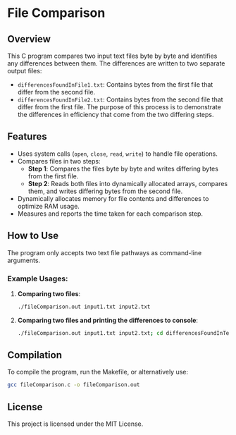 # File Comparison 

## Overview

This C program compares two input text files byte by byte and identifies any differences between them. The differences are written to two separate output files: 
- `differencesFoundInFile1.txt`: Contains bytes from the first file that differ from the second file.
- `differencesFoundInFile2.txt`: Contains bytes from the second file that differ from the first file.
The purpose of this process is to demonstrate the differences in efficiency that come from the two differing steps.

## Features

- Uses system calls (`open`, `close`, `read`, `write`) to handle file operations.
- Compares files in two steps:
  - **Step 1**: Compares the files byte by byte and writes differing bytes from the first file.
  - **Step 2**: Reads both files into dynamically allocated arrays, compares them, and writes differing bytes from the second file.
- Dynamically allocates memory for file contents and differences to optimize RAM usage.
- Measures and reports the time taken for each comparison step.

## How to Use

The program only accepts two text file pathways as command-line arguments.

### Example Usages:

1. **Comparing two files**:
   ```bash
   ./fileComparison.out input1.txt input2.txt

2. **Comparing two files and printing the differences to console**:
   ```bash
   ./fileComparison.out input1.txt input2.txt; cd differencesFoundInText1.txt differencesFoundInFile2.txt;
   
## Compilation

To compile the program, run the Makefile, or alternatively use:
  ```bash
  gcc fileComparison.c -o fileComparison.out
  ```
## License

This project is licensed under the MIT License.
